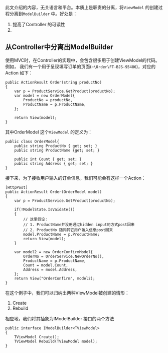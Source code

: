 此文介绍的内容，无关语言和平台。本质上是职责的分离，将`ViewModel` 的创建过程分离到`ModelBuilder` 中。好处是：
1. 提高了Controller 的可读性
2. 

## 从Controller中分离出ModelBuilder ##
使用MVC时，在Controller的实现中，会包含很多用于创建ViewModel的代码。  
例如，
我们有一个用于呈现填写订单的页面(`~\Order\FT-BJS-95486`)，对应的Action 如下：

	public ActionResult Order(string productNo)
	{
		var p = ProductService.GetProduct(productNo);
		var model = new OrderModel{
			ProductNo = productNo,
			ProductName = p.ProductName,
		};

		return View(model);
	}

其中OrderModel 这个`ViewModel` 的定义为：

	public class OrderModel{
		public string ProductNo { get; set; }
		public string ProductName {get; set; }

		public int Count { get; set; }
		public string Address { get; set; }
	}

接下来，为了接收用户输入的订单信息，我们可能会有这样一个Action：

	[HttpPost]
	public ActionResult Order(OrderModel model)
	{
		var p = ProductService.GetProduct(productNo);

		if(!ModelState.IsVaidate())
		{
			// 这里假设：
			// 1. ProductName并没用通过hidden input的方式post回来
			// 2. ProductNo 随同其它用户输入信息post回来
			model.ProductName = p.ProductName;
			return View(model);
		}

		var model2 = new OrderConfirmModel{
			OrderNo = OrderService.NewOrderNo(),
			ProductName = p.ProductName,
			Count = model.Count,
			Address = model.Address,
		};
		return View("OrderConfirm", model2);
	}

在这个例子中，我们可以归纳出两种ViewModel被创建的情形：
1. Create
2. Rebuild

相应地，我们将其抽象为IModelBuilder 接口的两个方法

    public interface IModelBuilder<TViewModel>
    {
        TViewModel Create();
        TViewModel Rebuild(TViewModel model);
    }

